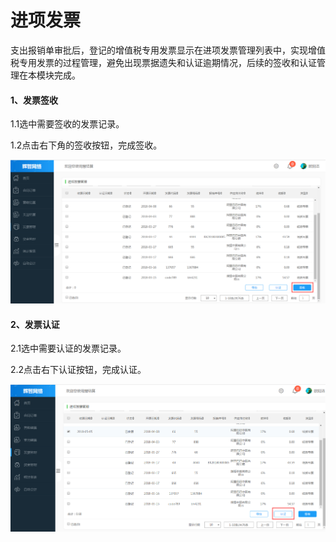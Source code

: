 # 进项发票

支出报销单审批后，登记的增值税专用发票显示在进项发票管理列表中，实现增值税专用发票的过程管理，避免出现票据遗失和认证逾期情况，后续的签收和认证管理在本模块完成。

#### 1、发票签收

1.1选中需要签收的发票记录。

1.2点击右下角的签收按钮，完成签收。

![](/assets/进项.png)

#### 2、发票认证

2.1选中需要认证的发票记录。

2.2点击右下认证按钮，完成认证。

![](/assets/3.png)

